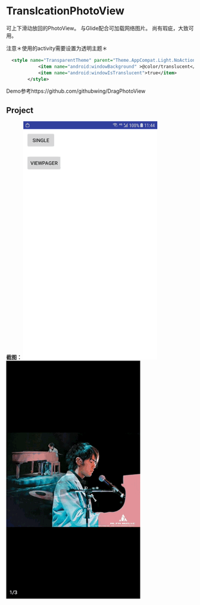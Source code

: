 # TranslcationPhotoView

可上下滑动放回的PhotoView。
与Glide配合可加载网络图片。
尚有瑕疵，大致可用。

注意＊使用的activity需要设置为透明主题＊
```xml
  <style name="TransparentTheme" parent="Theme.AppCompat.Light.NoActionBar">
            <item name="android:windowBackground" >@color/translucent</item>
            <item name="android:windowIsTranslucent">true</item>
        </style>
```

     
Demo参考https://github.com/githubwing/DragPhotoView


## Project
 **截图：**
 ![index](https://raw.githubusercontent.com/LeeeYudE/TranslationPhotoView/master/screenshot/1.gif)
 ![recipe1](https://raw.githubusercontent.com/LeeeYudE/TranslationPhotoView/master/screenshot/2.gif)



 

 
